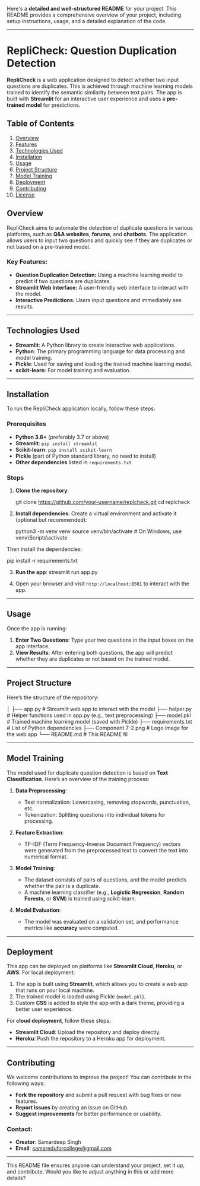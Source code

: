 Here's a **detailed and well-structured README** for your project. This README provides a comprehensive overview of your project, including setup instructions, usage, and a detailed explanation of the code.

---

# RepliCheck: Question Duplication Detection

**RepliCheck** is a web application designed to detect whether two input questions are duplicates. This is achieved through machine learning models trained to identify the semantic similarity between text pairs. The app is built with **Streamlit** for an interactive user experience and uses a **pre-trained model** for predictions.

## Table of Contents

1. [Overview](#overview)
2. [Features](#features)
3. [Technologies Used](#technologies-used)
4. [Installation](#installation)
5. [Usage](#usage)
6. [Project Structure](#project-structure)
7. [Model Training](#model-training)
8. [Deployment](#deployment)
9. [Contributing](#contributing)
10. [License](#license)

## Overview

RepliCheck aims to automate the detection of duplicate questions in various platforms, such as **Q\&A websites**, **forums**, and **chatbots**. The application allows users to input two questions and quickly see if they are duplicates or not based on a pre-trained model.

### Key Features:

* **Question Duplication Detection:** Using a machine learning model to predict if two questions are duplicates.
* **Streamlit Web Interface:** A user-friendly web interface to interact with the model.
* **Interactive Predictions:** Users input questions and immediately see results.

---

## Technologies Used

* **Streamlit**: A Python library to create interactive web applications.
* **Python**: The primary programming language for data processing and model training.
* **Pickle**: Used for saving and loading the trained machine learning model.
* **scikit-learn**: For model training and evaluation.
---

## Installation

To run the RepliCheck application locally, follow these steps:

### Prerequisites

* **Python 3.6+** (preferably 3.7 or above)
* **Streamlit**: `pip install streamlit`
* **Scikit-learn**: `pip install scikit-learn`
* **Pickle** (part of Python standard library, no need to install)
* **Other dependencies** listed in `requirements.txt`

### Steps

1. **Clone the repository**:


   git clone https://github.com/your-username/replcheck.git
   cd replcheck
   
2. **Install dependencies**:
   Create a virtual environment and activate it (optional but recommended):

   python3 -m venv venv
   source venv/bin/activate  # On Windows, use venv\Scripts\activate

Then install the dependencies:

pip install -r requirements.txt


3. **Run the app**:
   streamlit run app.py

4. Open your browser and visit `http://localhost:8501` to interact with the app.

---

## Usage

Once the app is running:

1. **Enter Two Questions**: Type your two questions in the input boxes on the app interface.
2. **View Results**: After entering both questions, the app will predict whether they are duplicates or not based on the trained model.

---

## Project Structure

Here’s the structure of the repository:


│
├── app.py                 # Streamlit web app to interact with the model
├── helper.py              # Helper functions used in app.py (e.g., text preprocessing)
├── model.pkl              # Trained machine learning model (saved with Pickle)
├── requirements.txt       # List of Python dependencies
├── Component 7-2.png      # Logo image for the web app
└── README.md              # This README fil

---

## Model Training

The model used for duplicate question detection is based on **Text Classification**. Here’s an overview of the training process:

1. **Data Preprocessing**:

   * Text normalization: Lowercasing, removing stopwords, punctuation, etc.
   * Tokenization: Splitting questions into individual tokens for processing.

2. **Feature Extraction**:

   * TF-IDF (Term Frequency-Inverse Document Frequency) vectors were generated from the preprocessed text to convert the text into numerical format.

3. **Model Training**:

   * The dataset consists of pairs of questions, and the model predicts whether the pair is a duplicate.
   * A machine learning classifier (e.g., **Logistic Regression**, **Random Forests**, or **SVM**) is trained using scikit-learn.

4. **Model Evaluation**:

   * The model was evaluated on a validation set, and performance metrics like **accuracy** were computed.

---

## Deployment

This app can be deployed on platforms like **Streamlit Cloud**, **Heroku**, or **AWS**. For local deployment:

1. The app is built using **Streamlit**, which allows you to create a web app that runs on your local machine.
2. The trained model is loaded using Pickle (`model.pkl`).
3. Custom **CSS** is added to style the app with a dark theme, providing a better user experience.

For **cloud deployment**, follow these steps:

* **Streamlit Cloud**: Upload the repository and deploy directly.
* **Heroku**: Push the repository to a Heroku app for deployment.

---

## Contributing

We welcome contributions to improve the project! You can contribute in the following ways:

* **Fork the repository** and submit a pull request with bug fixes or new features.
* **Report issues** by creating an issue on GitHub.
* **Suggest improvements** for better performance or usability.

### Contact:

* **Creator**: Samardeep Singh
* **Email**: samareduforcollege@gmail.com

---

This README file ensures anyone can understand your project, set it up, and contribute. Would you like to adjust anything in this or add more details?

